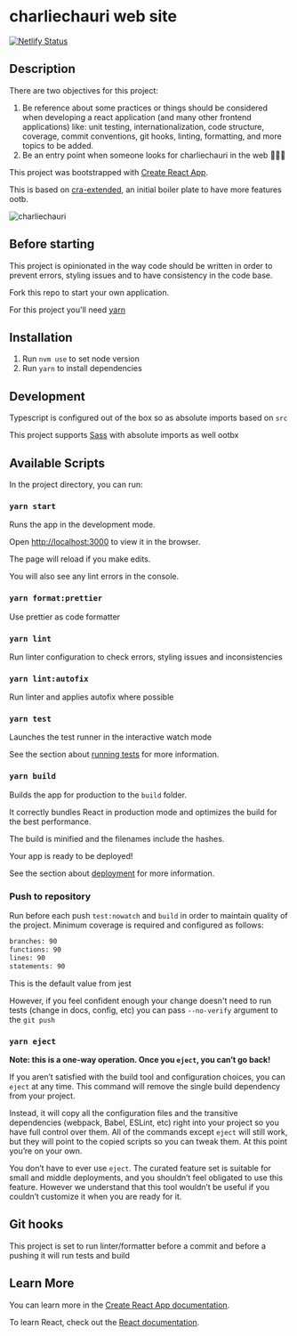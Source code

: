 # charliechauri web site

[![Netlify Status](https://api.netlify.com/api/v1/badges/a12d3492-267e-4d6c-953d-f65d5bc5ec56/deploy-status)](https://app.netlify.com/sites/charliechauri/deploys)

## Description

There are two objectives for this project:

1. Be reference about some practices or things should be considered when developing a react application (and many other frontend applications) like: unit testing, internationalization, code structure, coverage, commit conventions, git hooks, linting, formatting, and more topics to be added.
2. Be an entry point when someone looks for charliechauri in the web 👨🏾‍💻

This project was bootstrapped with [Create React App](https://github.com/facebook/create-react-app).

This is based on [cra-extended](https://github.com/charliechauri/cra-extended), an initial boiler plate to have more features ootb.

![charliechauri](./charliechauri.gif)

## Before starting

This project is opinionated in the way code should be written in order to prevent errors, styling issues and to have consistency in the code base.

Fork this repo to start your own application.

For this project you'll need [yarn](https://yarnpkg.com)

## Installation

1. Run `nvm use` to set node version
1. Run `yarn` to install dependencies

## Development

Typescript is configured out of the box so as absolute imports based on `src`

This project supports [Sass](https://sass-lang.com/) with absolute imports as well ootbx

## Available Scripts

In the project directory, you can run:

### `yarn start`

Runs the app in the development mode.

Open [http://localhost:3000](http://localhost:3000) to view it in the browser.

The page will reload if you make edits.

You will also see any lint errors in the console.

### `yarn format:prettier`

Use prettier as code formatter

### `yarn lint`

Run linter configuration to check errors, styling issues and inconsistencies

### `yarn lint:autofix`

Run linter and applies autofix where possible

### `yarn test`

Launches the test runner in the interactive watch mode

See the section about [running tests](https://facebook.github.io/create-react-app/docs/running-tests) for more information.

### `yarn build`

Builds the app for production to the `build` folder.

It correctly bundles React in production mode and optimizes the build for the best performance.

The build is minified and the filenames include the hashes.

Your app is ready to be deployed!

See the section about [deployment](https://facebook.github.io/create-react-app/docs/deployment) for more information.

### Push to repository

Run before each push `test:nowatch` and `build` in order to maintain quality of the project.
Minimum coverage is required and configured as follows:

```bash
branches: 90
functions: 90
lines: 90
statements: 90
```

This is the default value from jest

However, if you feel confident enough your change doesn't need to run tests (change in docs, config, etc) you can pass `--no-verify` argument to the `git push`

### `yarn eject`

**Note: this is a one-way operation. Once you `eject`, you can’t go back!**

If you aren’t satisfied with the build tool and configuration choices, you can `eject` at any time. This command will remove the single build dependency from your project.

Instead, it will copy all the configuration files and the transitive dependencies (webpack, Babel, ESLint, etc) right into your project so you have full control over them. All of the commands except `eject` will still work, but they will point to the copied scripts so you can tweak them. At this point you’re on your own.

You don’t have to ever use `eject`. The curated feature set is suitable for small and middle deployments, and you shouldn’t feel obligated to use this feature. However we understand that this tool wouldn’t be useful if you couldn’t customize it when you are ready for it.

## Git hooks

This project is set to run linter/formatter before a commit and before a pushing it will run tests and build

## Learn More

You can learn more in the [Create React App documentation](https://facebook.github.io/create-react-app/docs/getting-started).

To learn React, check out the [React documentation](https://reactjs.org/).

```

```
